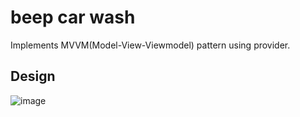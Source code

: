 # beep car wash

Implements MVVM(Model-View-Viewmodel) pattern using provider.

## Design
![image](https://user-images.githubusercontent.com/22388017/220946158-746bb2c0-fc54-4149-aee0-aa9f56b2ad38.png)
